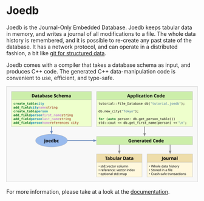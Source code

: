 Joedb
=====

Joedb is the Journal-Only Embedded Database. Joedb keeps tabular data in
memory, and writes a journal of all modifications to a file. The whole data
history is remembered, and it is possible to re-create any past state of the
database. It has a network protocol, and can operate in a distributed fashion,
a bit like [git for structured data](https://www.remi-coulom.fr/joedb/concurrency.html).

Joedb comes with a compiler that takes a database schema as input, and produces
C++ code. The generated C++ data-manipulation code is convenient to use,
efficient, and type-safe.

![Diagram](doc/source/images/joedb.svg)

For more information, please take at a look at the [documentation](https://www.remi-coulom.fr/joedb/intro.html).
